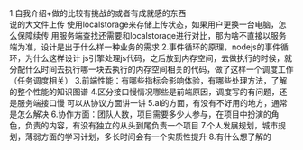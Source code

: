 1.自我介绍+做的比较有挑战的或者有成就感的东西  
说的大文件上传 使用localstorage来存储上传状态，如果用户更换一台电脑，怎么保障续传
用服务端查找还需要和localstorage进行对比，那为啥不直接以服务端为准，设计是出于什么样一种业务的需求
2.事件循环的原理，nodejs的事件循环，为什么这样设计
js引擎处理js代码，之后放到内存空间，去做执行的时候，就分配什么时间去执行哪一块去执行的内存空间相关的代码，做了这样一个调度工作（任务调度相关）
3.前端性能：有哪些指标会影响体验，有哪些处理方法，了解的整个性能的知识图谱
4.区分接口慢情况哪些是前端原因，调度写的有问题，还是服务端接口慢
可以从协议方面讲一讲
5.ai的方面，有没有不好用的地方，通常是怎么解决
6.协作方面：团队人数，项目需要多少人参与，在项目中扮演的角色，负责的内容，有没有独立的从头到尾负责一个项目
7.个人发展规划，城市规划，薄弱方面的学习计划，多长时间会有一个实质性提升
8.有什么想了解的
